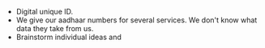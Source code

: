 - Digital unique ID.
- We give our aadhaar numbers for several services. We don't know what data they take from us.
- Brainstorm individual ideas and